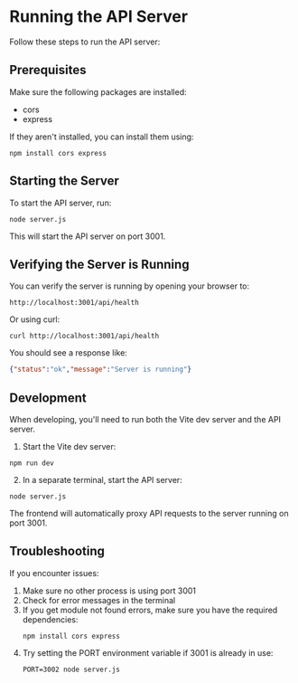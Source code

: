 
# Running the API Server

Follow these steps to run the API server:

## Prerequisites

Make sure the following packages are installed:
- cors
- express

If they aren't installed, you can install them using:
```
npm install cors express
```

## Starting the Server

To start the API server, run:
```
node server.js
```

This will start the API server on port 3001.

## Verifying the Server is Running

You can verify the server is running by opening your browser to:
```
http://localhost:3001/api/health
```

Or using curl:
```
curl http://localhost:3001/api/health
```

You should see a response like:
```json
{"status":"ok","message":"Server is running"}
```

## Development

When developing, you'll need to run both the Vite dev server and the API server.

1. Start the Vite dev server:
```
npm run dev
```

2. In a separate terminal, start the API server:
```
node server.js
```

The frontend will automatically proxy API requests to the server running on port 3001.

## Troubleshooting

If you encounter issues:

1. Make sure no other process is using port 3001
2. Check for error messages in the terminal
3. If you get module not found errors, make sure you have the required dependencies:
   ```
   npm install cors express
   ```
4. Try setting the PORT environment variable if 3001 is already in use:
   ```
   PORT=3002 node server.js
   ```
